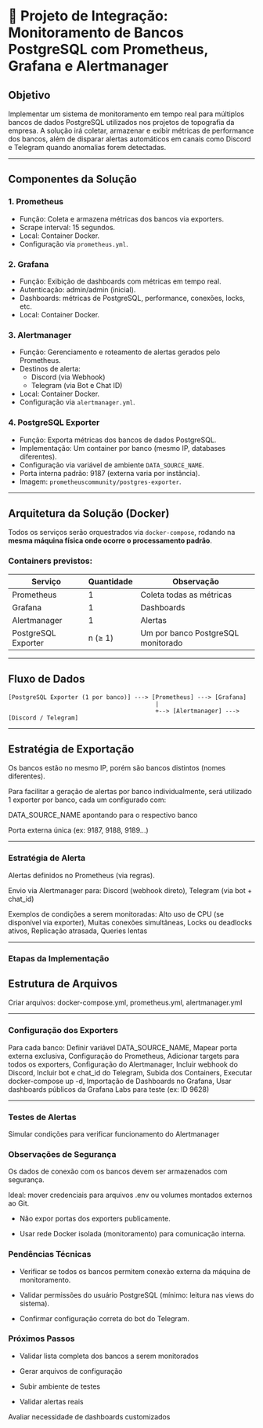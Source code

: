 # 📘 Projeto de Integração: Monitoramento de Bancos PostgreSQL com Prometheus, Grafana e Alertmanager

## Objetivo

Implementar um sistema de monitoramento em tempo real para múltiplos bancos de dados PostgreSQL utilizados nos projetos de topografia da empresa. A solução irá coletar, armazenar e exibir métricas de performance dos bancos, além de disparar alertas automáticos em canais como Discord e Telegram quando anomalias forem detectadas.

---

## Componentes da Solução

### 1. Prometheus
- Função: Coleta e armazena métricas dos bancos via exporters.
- Scrape interval: 15 segundos.
- Local: Container Docker.
- Configuração via `prometheus.yml`.

### 2. Grafana
- Função: Exibição de dashboards com métricas em tempo real.
- Autenticação: admin/admin (inicial).
- Dashboards: métricas de PostgreSQL, performance, conexões, locks, etc.
- Local: Container Docker.

### 3. Alertmanager
- Função: Gerenciamento e roteamento de alertas gerados pelo Prometheus.
- Destinos de alerta:
  - Discord (via Webhook)
  - Telegram (via Bot e Chat ID)
- Local: Container Docker.
- Configuração via `alertmanager.yml`.

### 4. PostgreSQL Exporter
- Função: Exporta métricas dos bancos de dados PostgreSQL.
- Implementação: Um container por banco (mesmo IP, databases diferentes).
- Configuração via variável de ambiente `DATA_SOURCE_NAME`.
- Porta interna padrão: 9187 (externa varia por instância).
- Imagem: `prometheuscommunity/postgres-exporter`.

---

## Arquitetura da Solução (Docker)

Todos os serviços serão orquestrados via `docker-compose`, rodando na **mesma máquina física onde ocorre o processamento padrão**.

### Containers previstos:

| Serviço               | Quantidade | Observação                                 |
|-----------------------|------------|--------------------------------------------|
| Prometheus            | 1          | Coleta todas as métricas                   |
| Grafana               | 1          | Dashboards                                 |
| Alertmanager          | 1          | Alertas                                    |
| PostgreSQL Exporter   | n (≥ 1)    | Um por banco PostgreSQL monitorado         |

---

## Fluxo de Dados

```text
[PostgreSQL Exporter (1 por banco)] ---> [Prometheus] ---> [Grafana]
                                          |
                                          +--> [Alertmanager] ---> [Discord / Telegram]

```

---

## Estratégia de Exportação

Os bancos estão no mesmo IP, porém são bancos distintos (nomes diferentes).

Para facilitar a geração de alertas por banco individualmente, será utilizado 1 exporter por banco, cada um configurado com:

DATA_SOURCE_NAME apontando para o respectivo banco

Porta externa única (ex: 9187, 9188, 9189...)

---

### Estratégia de Alerta

Alertas definidos no Prometheus (via regras).

Envio via Alertmanager para: Discord (webhook direto), Telegram (via bot + chat_id)

Exemplos de condições a serem monitoradas: Alto uso de CPU (se disponível via exporter), Muitas conexões simultâneas, Locks ou deadlocks ativos, Replicação atrasada, Queries lentas


---

### Etapas da Implementação

## Estrutura de Arquivos

Criar arquivos: docker-compose.yml, prometheus.yml, alertmanager.yml

---

### Configuração dos Exporters

Para cada banco: Definir variável DATA_SOURCE_NAME, Mapear porta externa exclusiva, Configuração do Prometheus, Adicionar targets para todos os exporters, Configuração do Alertmanager, Incluir webhook do Discord, Incluir bot e chat_id do Telegram, Subida dos Containers, Executar docker-compose up -d, Importação de Dashboards no Grafana, Usar dashboards públicos da Grafana Labs para teste (ex: ID 9628)

---

### Testes de Alertas

Simular condições para verificar funcionamento do Alertmanager

### Observações de Segurança

Os dados de conexão com os bancos devem ser armazenados com segurança.

Ideal: mover credenciais para arquivos .env ou volumes montados externos ao Git.

- Não expor portas dos exporters publicamente.

- Usar rede Docker isolada (monitoramento) para comunicação interna.

### Pendências Técnicas

- Verificar se todos os bancos permitem conexão externa da máquina de monitoramento.

- Validar permissões do usuário PostgreSQL (mínimo: leitura nas views do sistema).

- Confirmar configuração correta do bot do Telegram.


### Próximos Passos

 - Validar lista completa dos bancos a serem monitorados

 - Gerar arquivos de configuração

 - Subir ambiente de testes

 - Validar alertas reais

 Avaliar necessidade de dashboards customizados
  

